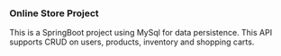 ### Online Store Project

This is a SpringBoot project using MySql for data persistence.
This API supports CRUD on users, products, inventory and shopping carts.

